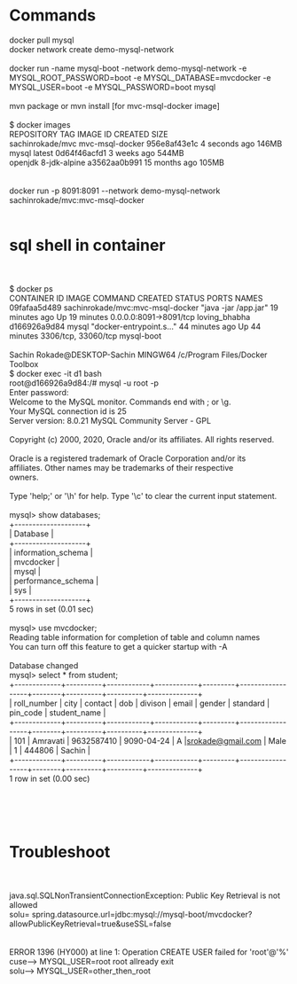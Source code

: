 # Commands</br>
docker pull mysql</br>docker network create demo-mysql-network</br></br>docker run -name mysql-boot -network demo-mysql-network -e MYSQL_ROOT_PASSWORD=boot -e MYSQL_DATABASE=mvcdocker -e MYSQL_USER=boot -e MYSQL_PASSWORD=boot mysql</br></br>mvn package or mvn install [for mvc-msql-docker image]</br></br>$ docker images</br>REPOSITORY          TAG                 IMAGE ID            CREATED             SIZE</br>sachinrokade/mvc    mvc-msql-docker     956e8af43e1c        4 seconds ago       146MB</br>mysql               latest              0d64f46acfd1        3 weeks ago         544MB</br>openjdk             8-jdk-alpine        a3562aa0b991        15 months ago       105MB</br></br></br>docker run -p 8091:8091 --network demo-mysql-network  sachinrokade/mvc:mvc-msql-docker</br></br>

# sql shell in container</br></br>

$ docker ps</br>CONTAINER ID        IMAGE                              COMMAND                  CREATED             STATUS              PORTS                    NAMES</br>09fafaa5d489        sachinrokade/mvc:mvc-msql-docker   "java -jar /app.jar"     19 minutes ago      Up 19 minutes       0.0.0.0:8091->8091/tcp   loving_bhabha</br>d166926a9d84        mysql                              "docker-entrypoint.s…"   44 minutes ago      Up 44 minutes       3306/tcp, 33060/tcp      mysql-boot</br></br>Sachin Rokade@DESKTOP-Sachin MINGW64 /c/Program Files/Docker Toolbox</br>$ docker exec -it d1 bash</br>root@d166926a9d84:/#  mysql -u root -p</br>Enter password:</br>Welcome to the MySQL monitor.  Commands end with ; or \g.</br>Your MySQL connection id is 25</br>Server version: 8.0.21 MySQL Community Server - GPL</br></br>Copyright (c) 2000, 2020, Oracle and/or its affiliates. All rights reserved.</br></br>Oracle is a registered trademark of Oracle Corporation and/or its</br>affiliates. Other names may be trademarks of their respective</br>owners.</br></br>Type 'help;' or '\h' for help. Type '\c' to clear the current input statement.</br></br>mysql> show databases;</br>+--------------------+</br>| Database           |</br>+--------------------+</br>| information_schema |</br>| mvcdocker          |</br>| mysql              |</br>| performance_schema |</br>| sys                |</br>+--------------------+</br>5 rows in set (0.01 sec)</br></br>mysql> use mvcdocker;</br>Reading table information for completion of table and column names</br>You can turn off this feature to get a quicker startup with -A</br></br>Database changed</br>mysql> select * from student;</br>+-------------+----------+------------+------------+---------+------------------+--------+----------+----------+--------------+</br>| roll_number | city     | contact    | dob        | divison | email            | gender | standard | pin_code | student_name |</br>+-------------+----------+------------+------------+---------+------------------+--------+----------+----------+--------------+</br>|         101 | Amravati | 9632587410 | 9090-04-24 | A       |srokade@gmail.com | Male   |        1 | 444806   | Sachin       |</br>+-------------+----------+------------+------------+---------+------------------+--------+----------+----------+--------------+</br>1 row in set (0.00 sec)</br></br></br></br></br>

# Troubleshoot </br></br>
java.sql.SQLNonTransientConnectionException: Public Key Retrieval is not allowed</br>solu= spring.datasource.url=jdbc:mysql://mysql-boot/mvcdocker?allowPublicKeyRetrieval=true&useSSL=false</br></br></br>ERROR 1396 (HY000) at line 1: Operation CREATE USER failed for 'root'@'%'</br>cuse--> MYSQL_USER=root   root allready exit</br>solu--> MYSQL_USER=other_then_root</br> 
